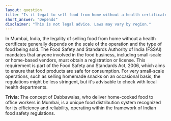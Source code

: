 ```yaml
---
layout: question
title: "Is it legal to sell food from home without a health certificate in Mumbai, India?"
short_answer: "Depends"
disclaimer: "This is not legal advice. Laws may vary by region."
---
```


In Mumbai, India, the legality of selling food from home without a health certificate generally depends on the scale of the operation and the type of food being sold. The Food Safety and Standards Authority of India (FSSAI) mandates that anyone involved in the food business, including small-scale or home-based vendors, must obtain a registration or license. This requirement is part of the Food Safety and Standards Act, 2006, which aims to ensure that food products are safe for consumption. For very small-scale operations, such as selling homemade snacks on an occasional basis, the regulations might be less stringent, but it's advisable to check with local health departments.

**Trivia:** The concept of Dabbawalas, who deliver home-cooked food to office workers in Mumbai, is a unique food distribution system recognized for its efficiency and reliability, operating within the framework of Indian food safety regulations.
